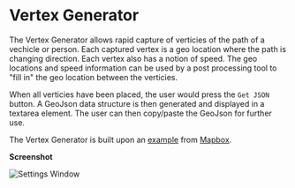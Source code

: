 # Vertex Generator

The Vertex Generator allows rapid capture of verticies of the path of a vechicle or person. Each captured vertex is a geo location where the path is changing direction. Each vertex also has a notion of speed. The geo locations and speed information can be used by a post processing tool to "fill in" the geo location between the verticies. 

When all verticies have been placed, the user would press the `Get JSON` button. A GeoJson data structure is then generated and displayed in a textarea element. The user can then copy/paste the GeoJson for further use.

The Vertex Generator is built upon an [example](https://www.mapbox.com/mapbox-gl-js/example/measure/) from [Mapbox](https://www.mapbox.com).

**Screenshot**

![Settings Window](https://raw.github.com/boeric/VertexGenerator/master/Screenshot.png)
